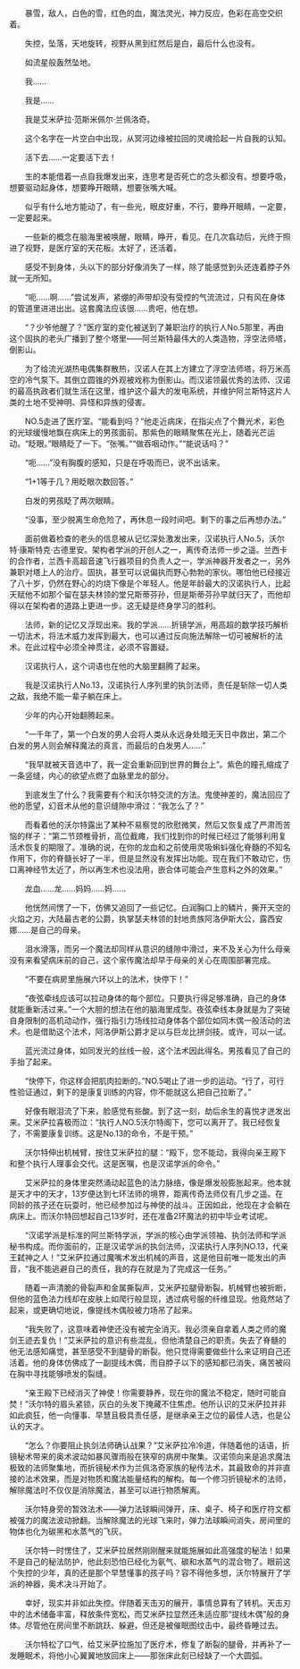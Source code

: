 　　暴雪，敌人，白色的雪，红色的血，魔法灵光，神力反应，色彩在高空交织着。
  
　　失控，坠落，天地旋转，视野从黑到红然后是白，最后什么也没有。
  
　　如流星般轰然坠地。
  
　　我……
  
　　我是……
  
　　我是艾米萨拉·范斯米佩尔·兰佩洛奇。
  
　　这个名字在一片空白中出现，从冥河边缘被拉回的灵魂拾起一片自我的认知。
  
　　活下去……一定要活下去！
  
　　生的本能借着一点自我爆发出来，连思考是否死亡的念头都没有。想要呼吸，想要驱动起身体，想要睁开眼睛，想要张嘴大喊。
  
　　似乎有什么地方能动了，有一些光，眼皮好重，不行，要睁开眼睛，一定要，一定要起来。
  
　　一些新的概念在脑海里被唤醒，眼睛，睁开，看见。在几次翕动后，光终于照进了视野，是医疗室的天花板。太好了，还活着。
  
　　感受不到身体，头以下的部分好像消失了一样，除了能感觉到头还连着脖子外就一无所知。
  
　　“呃……啊……”尝试发声，紧绷的声带却没有受控的气流流过，只有风在身体的管道里进进出出。这套魔法应该很……贵吧，他在想。

　　“？少爷他醒了？”医疗室的变化被送到了兼职治疗的执行人No.5那里，再由这个固执的老头广播到了整个塔里——阿兰斯特最伟大的人类造物，浮空法师塔，倒影山。

　　为了给流光湖热电偶集群散热，汉诺人在其上方建立了浮空法师塔，将万米高空的冷气泵下。其倒立圆锥的外观被戏称为倒影山。而汉诺领最优秀的法师、汉诺的最高执政者们就生活在这里，维护这个最大的发电系统，并维护阿兰斯特这片人类的土地不受神明、异怪和异族的侵害。
  
　　NO.5走进了医疗室。“能看到吗？”他走近病床，在指尖点了个舞光术，彩色的光球缓慢地飘在病床上的男孩面前。那紫色的眼睛聚焦在光上，随着光芒运动。“眨眼。”眼睛眨了一下。“张嘴。”“做吞咽动作。”“能说话吗？”
  
　　“呃……”没有胸腹的感知，只是在呼吸而已，说不出话来。
  
　　“1+1等于几？用眨眼次数回答。”
  
　　白发的男孩眨了两次眼睛。
  
　　“没事，至少脱离生命危险了，再休息一段时间吧。剩下的事之后再想办法。”
  
　　面前做着检查的老头的信息被从记忆深处激发出来，汉诺执行人No.5，沃尔特·康斯特克·古德里安。架构者学派的开创人之一，离传奇法师一步之遥。兰西卡的合作者，兰西卡高超音速飞行器项目的负责人之一，学派神器开发者之一，另外兼职对塔上人的治疗。固执，甚至可以说偏执而野心勃勃的家伙。哪怕他已经接近了八十岁，仍然在野心的灼烧下像是个年轻人。他是年龄最大的汉诺执行人，比起天赋他不如那个留在瑟夫林领的堂兄斯蒂芬孙，但是斯蒂芬孙早就归天了，而他却得以在架构者的道路上更进一步。这无疑是终身学习的胜利。
  
　　法师，新的记忆又浮现出来。我的学派……折镜学派，用高超的数学技巧解析一切法术，将法术威力发挥到最大，也可以通过反向施法解除一切可被解析的法术。在此过程中必须全神贯注，必须不容置疑。
  
　　汉诺执行人，这个词语也在他的大脑里翻腾了起来。

　　我是汉诺执行人No.13，汉诺执行人序列里的执剑法师，责任是斩除一切人类之敌，我绝不能一辈子躺在床上。

　　少年的内心开始翻腾起来。

　　“一千年了，第一个白发的男人会将人类从永远身处暗无天日中救出，第二个白发的男人则会解释魔法的真言，而最后的白发男人……”

　　“我早就被天音选中了，我一定会重新回到世界的舞台上”。紫色的瞳孔缩成了一条竖缝，内心的欲望点燃了血脉里龙的部分。

　　到底发生了什么？我需要有个和沃尔特交流的方法。鬼使神差的，魔法回应了他的愿望，幻音术从他的意识缝隙中滑过：“我怎么了？”
  
　　而看着他的沃尔特露出了某种不易察觉的欣慰微笑，然后又恢复成了严肃而苦恼的样子：“第二节颈椎骨折，高位截瘫，我们找到你的时候已经过了能够利用复活术恢复的期限了。准确的说，在你的龙血和之前使用灵吸蝌蚪强化脊髓的不知名作用下，你的脊髓长好了一半，但是显然没有发挥出功能。现在我们不敢动它，伤口离神经节太近了，所以再生术也没法用，嵌合体可能会产生意料之外的效果。”

　　龙血……龙……妈妈……妈……

　　他恍然间愣了一下，仿佛又追回了一些记忆。白润胸口上的鳞片，撕开天空的火焰之刃，大陆最古老的公爵，执掌瑟夫林领的封地贵族阿洛伊斯大公，露西安娜……是自己的母亲。

　　泪水滑落，而另一个魔法却同样从意识的缝隙中滑过，来不及关心为什么母亲没有来看望病床前的自己，这个家传魔法却早于母亲的关心在周围部署完成。

　　“不要在病房里施展六环以上的法术，快停下！”

　　“夜弦牵线应该可以拉动身体的每个部位。只要执行得足够准确，自己的身体就能重新活过来。”一个大胆的想法在他的脑海里成型。夜弦牵线本身就是为了突破自身限制的高机动动作，强行指引力场线拉动身体各个部位如同木偶一般活动的法术。也是借助这个法术，阿洛伊斯公爵才足以与巨龙比拼剑技。或许，可以一试。
  
　　蓝光流过身体，如同发光的丝线一般，这个法术因此得名。男孩看见了自己的手抬了起来。
  
　　“快停下，你这样会把肌肉拉断的。”NO.5喝止了进一步的运动。“行了，可行性验证通过，剩下的是康复训练的内容，你不能就这么把自己拉断了。”
  
　　好像有眼泪流了下来，脸感觉有些酸。到了这一刻，劫后余生的喜悦才迸发出来。艾米萨拉喜极而泣：“执行人NO.5沃尔特阁下，您可以离开了。我已经恢复了，不需要康复训练。这是No.13的命令，不是干预。”

　　沃尔特伸出机械臂，按住艾米萨拉的腿：“殿下，您不能动，我得向亲王殿下和整个执行人理事会交代。这是医嘱，也是汉诺学派的命令。”

　　艾米萨拉的身体里突然涌动起蓝色的法力脉络，像是爆发般膨胀起来。他本就是天才中的天才，13岁便达到七环法师的境界，距离传奇法师仅有几步之遥。在同龄的孩子还在玩耍时，他已经参加过与神使的战斗。正因如此，他现在才会躺在病床上。而沃尔特回想起自己13岁时，还在准备2环魔法的初中毕业考试呢。

　　“汉诺学派是标准的阿兰斯特学派，学派的核心由学派领袖、执剑法师和学派秘书构成。而你面前的，正是汉诺学派的执剑法师，汉诺执行人序列NO.13，代亲王弑神之人！”艾米萨拉通过魔嘴术发出机械的声音，这是他目前唯一能发出的声音，“我不能逃避自己的责任，我的存在就是为了完成这一任务。”

　　随着一声清脆的骨裂声和金属撕裂声，艾米萨拉腿骨断裂，机械臂也被折断，但他的蓝色法力线却在皮肤上如爬行般显现，透过病号服的纤维显现。他竟然站了起来，或更确切地说，像提线木偶般被力场吊了起来。

　　“我失败了，这意味着神使还没有被完全消灭。我必须亲自拿着人类之师的魔剑王迹去复仇！”艾米萨拉的意识有些混乱，但他清楚自己的职责。失去了脊髓的他无法感知痛觉，甚至感受不到腿骨的断裂。他只觉得需要做些什么来证明自己还活着。他的身体仿佛成了一副提线木偶，而自脖子以下的感知都已消失，痛苦被闷在胸中寻找能够喷发的裂缝。

　　“亲王殿下已经消灭了神使！你需要静养，现在你的魔法不稳定，随时可能自焚！”沃尔特的眉头紧锁，灰白的头发下掩藏不住焦虑。他所认识的艾米萨拉并非如此疯狂，他一向懂事、早慧且极具责任感，是继承亲王之位的最佳人选，也是公认的天才。

　　“怎么？你要阻止执剑法师确认战果？”艾米萨拉冷冷道，伴随着他的话语，折镜秘术带来的奥术波动如暴风骤雨般在狭窄的病房中聚集。汉诺领向来是追求魔法极致的法师聚集地，而折镜秘术作为兰佩洛奇家族的秘传法术，其最致命的并非直接的法术效果，而是对物质和魔法能量结构的解构。每一个修习折镜秘术的法师，解除魔法时不仅仅是消除魔法，甚至可以进行物质解离。

　　沃尔特身旁的暂效法术——弹力法球瞬间弹开，床、桌子、椅子和医疗符文都被强力的魔法波动掀翻。当解除魔法的光球飞来时，弹力法球瞬间消失，房间里的物体也化为碳黑和水蒸气的飞灰。

　　沃尔特一时愣住了，艾米萨拉居然刚刚醒来就能施展如此高强度的秘法！如果不是自己的秘法防护，他此刻恐怕已经化为氨气、碳和水蒸气的混合物了。眼前这个失控的少年，真的还是那个早慧懂事的孩子吗？容不得他多想，沃尔特展开了学派的神器，奥术决斗开始了。

　　幸好，现实并非如此失控。伴随着天击刃的展开，事情总算有了转机。天击刃中的法术储备丰富，释放条件宽松，而艾米萨拉显然还未适应那“提线木偶”般的身体。尽管他在房间里不断跳跃、躲避，但还是被催眠图纹击中，最终昏睡过去。

　　沃尔特松了口气，给艾米萨拉施加了医疗术，修复了断裂的腿骨，并再补了一发睡眠术，将他小心翼翼地放回床上——那张床此刻已经缺了一个大圆弧。
